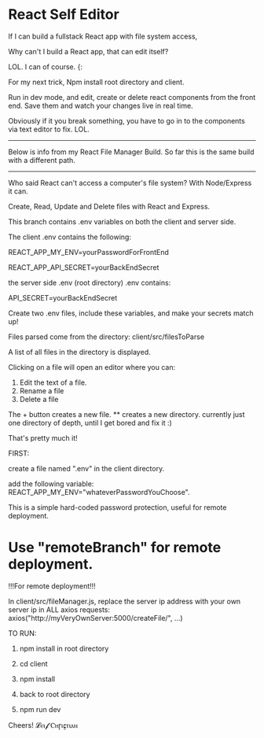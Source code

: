 # React Self Editor

If I can build a fullstack React app with file system access,

Why can't I build a React app, that can edit itself? 

LOL. I can of course. {:

For my next trick, Npm install root directory and client. 

Run in dev mode, and edit, create or delete react components from the front end. Save them and watch your changes live in real time.

Obviously if it you break something, you have to go in to the components via text editor to fix. LOL.

---------------

Below is info from my React File Manager Build. So far this is the same build with a different path.

------------------------

Who said React can't access a computer's file system? With Node/Express it can.

Create, Read, Update and Delete files with React and Express.

This branch contains .env variables on both the client and server side.

The client .env contains the following:

REACT_APP_MY_ENV=yourPasswordForFrontEnd

REACT_APP_API_SECRET=yourBackEndSecret

the server side .env (root directory) .env contains:

API_SECRET=yourBackEndSecret

Create two .env files, include these variables, and make your secrets match up!

Files parsed come from the directory: client/src/filesToParse

A list of all files in the directory is displayed. 

Clicking on a file will open an editor where you can:

 1. Edit the text of a file. 
 2. Rename a file
 3. Delete a file

 The + button creates a new file.
 ** creates a new directory. currently just one directory of depth, until I get bored and fix it :)
 
 That's pretty much it! 

FIRST:

create a file named ".env" in the client directory.

add the following variable: REACT_APP_MY_ENV="whateverPasswordYouChoose".

This is a simple hard-coded password protection, useful for remote deployment.
 
# Use "remoteBranch" for remote deployment. 

!!!For remote deployment!!! 

In client/src/fileManager.js, replace the server ip address with your own server ip in ALL axios requests:    
axios("http://myVeryOwnServer:5000/createFile/", ...)

TO RUN: 

1) npm install in root directory

2) cd client

3) npm install

4) back to root directory

5) npm run dev

Cheers!
𝓛ⲉⲓ𝓯 Ⲥⲏꞅⲓ𝛓ⲧⲓⲁⲛ


